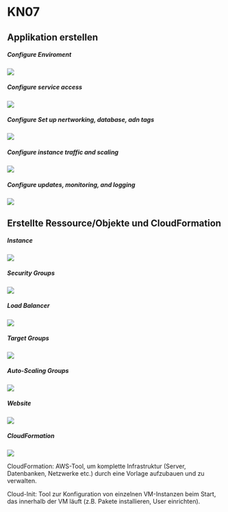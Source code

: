 # KN07

## Applikation erstellen

##### Configure Enviroment

![](./image_01.png)

##### Configure service access

![](./image_02.png)

##### Configure Set up nertworking, database, adn tags

![](./image_03.png)

##### Configure instance traffic and scaling

![](./image_04.png)

##### Configure updates, monitoring, and logging

![](./image_05.png)

## Erstellte Ressource/Objekte und CloudFormation

##### Instance

![](./image_06.png)

##### Security Groups

![](./image_07.png)

##### Load Balancer

![](./image_08.png)

##### Target Groups

![](./image_09.png)

##### Auto-Scaling Groups

![](./image_10.png)

##### Website

![](./image_11.png)

##### CloudFormation

![](./image_12.png)

CloudFormation: AWS-Tool, um komplette Infrastruktur (Server, Datenbanken, Netzwerke etc.) durch eine Vorlage aufzubauen und zu verwalten.

Cloud-Init: Tool zur Konfiguration von einzelnen VM-Instanzen beim Start, das innerhalb der VM läuft (z.B. Pakete installieren, User einrichten).




